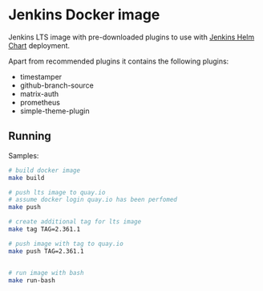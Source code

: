 # Jenkins Docker image

Jenkins LTS image with pre-downloaded plugins to use with [Jenkins Helm Chart](https://github.com/jenkinsci/helm-charts/blob/main/charts/jenkins/README.md#consider-using-a-custom-image) deployment.

Apart from recommended plugins it contains the following plugins:

* timestamper
* github-branch-source
* matrix-auth
* prometheus
* simple-theme-plugin

## Running

Samples:

```bash
# build docker image
make build

# push lts image to quay.io
# assume docker login quay.io has been perfomed
make push

# create additional tag for lts image
make tag TAG=2.361.1

# push image with tag to quay.io
make push TAG=2.361.1


# run image with bash
make run-bash
```
